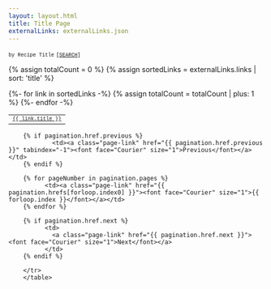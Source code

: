 ```yaml
---
layout: layout.html
title: Title Page
externalLinks: externalLinks.json
---
```

<font face="Courier" size="1">by Recipe Title</font> <font face="Courier" size="1">[<a href="https://cb-p21o.onrender.com/mobile">SEARCH</a>]</font>

{% assign totalCount = 0 %}
{% assign sortedLinks = externalLinks.links | sort: 'title' %}

<table border="0">
  {%- for link in sortedLinks -%}
    <tr>
      <td>
        <a href="{{ link.image }}" target="right-top" onClick="window.parent.frames['right-bottom'].location='{{ link.url}}';">
          <font face="Courier" size="1">{{ link.title }}</font>
        </a>
      </td>
    </tr>
    {% assign totalCount = totalCount | plus: 1 %}
  {%- endfor -%}
</table>



   <table border=0 cellpadding=3 width=32 height=32>
        <tr>
        
        {% if pagination.href.previous %}      
                <td><a class="page-link" href="{{ pagination.href.previous }}" tabindex="-1"><font face="Courier" size="1">Previous</font></a></td>     
        {% endif %}
        
        {% for pageNumber in pagination.pages %}
              <td><a class="page-link" href="{{ pagination.hrefs[forloop.index0] }}"><font face="Courier" size="1">{{ forloop.index }}</font></a></td>
        {% endfor %}
        
        {% if pagination.href.next %}
              <td>
                <a class="page-link" href="{{ pagination.href.next }}"><font face="Courier" size="1">Next</font></a>
              </td>
        {% endif %}
        
        </tr>
        </table>

        

